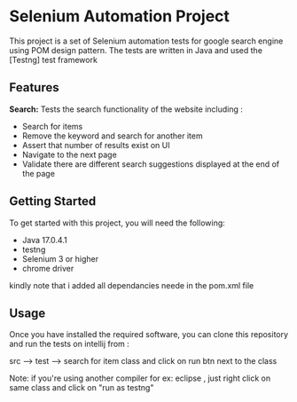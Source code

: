 # Selenium Automation Project

This project is a set of Selenium automation tests for google search engine using POM design pattern. The tests are written in Java and used the [Testng] test framework 

## Features

**Search:** Tests the search functionality of the website including : 
- Search for items
- Remove the keyword and search for another item
- Assert that number of results exist on UI
- Navigate to the next page
- Validate there are different search suggestions displayed at the end of the page

## Getting Started

To get started with this project, you will need the following:

- Java 17.0.4.1
- testng
- Selenium 3 or higher
- chrome driver 

kindly note that i added all dependancies neede in the pom.xml file

## Usage

Once you have installed the required software, you can clone this repository and run the tests on intellij from :

src --> test --> search for item class and click on run btn next to the class 

Note: if you're using another compiler for ex: eclipse , just right click on same class and click on "run as testng" 


